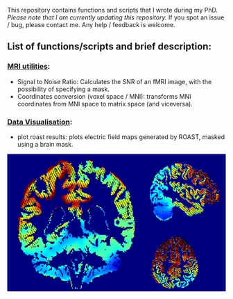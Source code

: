 This repository contains functions and scripts that I wrote during my PhD. 
*Please note that I am currently updating this repository.* If you spot an issue / bug, please contact me. Any help / feedback is welcome.

## List of functions/scripts and brief description:

### [MRI utilities](https://github.com/Davi93/mri_scripts/tree/main/utilities):
- Signal to Noise Ratio: Calculates the SNR of an fMRI image, with the possibility of specifying a mask.
- Coordinates conversion (voxel space / MNI): transforms MNI coordinates from MNI space to matrix space (and viceversa).

### [Data Visualisation](https://github.com/Davi93/mri_scripts/tree/main/plotting):
- plot roast results: plots electric field maps generated by ROAST, masked using a brain mask.

![..](plots/roast123.png)



